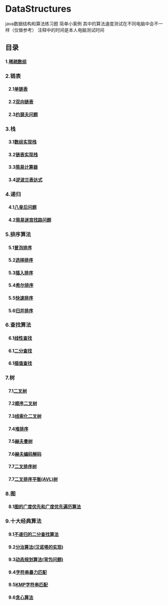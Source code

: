 # DataStructures
java数据结构和算法练习题 简单小案例
其中的算法速度测试在不同电脑中会不一样（仅做参考） 注释中的时间是本人电脑测试时间 
<h2>目录</h2>
<h4>1.<a href="https://github.com/Youkehai/DataStructures/blob/master/src/com/ykh/sparesArray/SparseArray.java">稀疏数组</a></h4>
<h3>2.链表</h3>
<h4>&nbsp;&nbsp;&nbsp;2.1<a href="https://github.com/Youkehai/DataStructures/blob/master/src/com/ykh/linkedList/SingleLinkedList/SingleLinkedListDemo.java">单链表</a></h4>
<h4>&nbsp;&nbsp;&nbsp;2.2<a href="https://github.com/Youkehai/DataStructures/blob/master/src/com/ykh/linkedList/DoubleLinkedList/DoubleLinkedListDemo.java">双向链表</a></h4>
<h4>&nbsp;&nbsp;&nbsp;2.3<a href="https://github.com/Youkehai/DataStructures/blob/master/src/com/ykh/linkedList/josephu/josephuDemo.java">约瑟夫问题</a></h4>
<h3>3.栈</h3>
<h4>&nbsp;&nbsp;&nbsp;3.1<a href="https://github.com/Youkehai/DataStructures/blob/master/src/com/ykh/Stack/ArrayStackDemo.java">数组实现栈</a></h4>
<h4>&nbsp;&nbsp;&nbsp;3.2<a href="https://github.com/Youkehai/DataStructures/blob/master/src/com/ykh/Stack/LinkedListStackDemo.java">链表实现栈</a></h4>
<h4>&nbsp;&nbsp;&nbsp;3.3<a href="https://github.com/Youkehai/DataStructures/blob/master/src/com/ykh/Stack/Calculator.java">简易计算器</a></h4>
<h4>&nbsp;&nbsp;&nbsp;3.4<a href="https://github.com/Youkehai/DataStructures/blob/master/src/com/ykh/Stack/PolandNotaion.java">逆波兰表达式</a></h4>

<h3>4.递归</h3>
<h4>&nbsp;&nbsp;&nbsp;4.1<a href="https://github.com/Youkehai/DataStructures/blob/master/src/com/ykh/recursion/Queue8.java">八皇后问题</a></h4>
<h4>&nbsp;&nbsp;&nbsp;4.2<a href="https://github.com/Youkehai/DataStructures/blob/master/src/com/ykh/recursion/MiGong.java">简易迷宫找路问题</a></h4>
<h3>5.排序算法</h3>
<h4>&nbsp;&nbsp;&nbsp;5.1<a href="https://github.com/Youkehai/DataStructures/blob/master/src/com/ykh/sort/BubbleSort.java">冒泡排序</a></h4>
<h4>&nbsp;&nbsp;&nbsp;5.2<a href="https://github.com/Youkehai/DataStructures/blob/master/src/com/ykh/sort/SelectSort.java">选择排序</a></h4>
<h4>&nbsp;&nbsp;&nbsp;5.3<a href="https://github.com/Youkehai/DataStructures/blob/master/src/com/ykh/sort/InsertSort.java">插入排序</a></h4>
<h4>&nbsp;&nbsp;&nbsp;5.4<a href="https://github.com/Youkehai/DataStructures/blob/master/src/com/ykh/sort/ShellSort.java">希尔排序</a></h4>
<h4>&nbsp;&nbsp;&nbsp;5.5<a href="https://github.com/Youkehai/DataStructures/blob/master/src/com/ykh/sort/QuickSort.java">快速排序</a></h4>
<h4>&nbsp;&nbsp;&nbsp;5.6<a href="https://github.com/Youkehai/DataStructures/blob/master/src/com/ykh/sort/MegetSort.java">归并排序</a></h4>
<h3>6.查找算法</h3>
<h4>&nbsp;&nbsp;&nbsp;6.1<a href="https://github.com/Youkehai/DataStructures/blob/master/src/com/ykh/search/SeqSearch.java">线性查找</a></h4>
<h4>&nbsp;&nbsp;&nbsp;6.1<a href="https://github.com/Youkehai/DataStructures/blob/master/src/com/ykh/search/BinarySearch.java">二分查找</a></h4>
<h4>&nbsp;&nbsp;&nbsp;6.1<a href="https://github.com/Youkehai/DataStructures/blob/master/src/com/ykh/search/InsertValueSearch.java">插值查找</a></h4>
<h3>7.树</h3>
<h4>&nbsp;&nbsp;&nbsp;7.1<a href="https://github.com/Youkehai/DataStructures/blob/master/src/com/ykh/tree/BinaryTreeDemo.java">二叉树</a></h4>
<h4>&nbsp;&nbsp;&nbsp;7.2<a href="https://github.com/Youkehai/DataStructures/blob/master/src/com/ykh/tree/ArrayBinaryTreeDemo.java">顺序二叉树</a></h4>
<h4>&nbsp;&nbsp;&nbsp;7.3<a href="https://github.com/Youkehai/DataStructures/blob/master/src/com/ykh/tree/ThreadBinaryTreeDemo.java">线索化二叉树</a></h4>
<h4>&nbsp;&nbsp;&nbsp;7.4<a href="https://github.com/Youkehai/DataStructures/blob/master/src/com/ykh/tree/HeapSort.java">堆排序</a></h4>
<h4>&nbsp;&nbsp;&nbsp;7.5<a href="https://github.com/Youkehai/DataStructures/blob/master/src/com/ykh/huffmanTree/HuffmanTree.java">赫夫曼树</a></h4>
<h4>&nbsp;&nbsp;&nbsp;7.6<a href="https://github.com/Youkehai/DataStructures/blob/master/src/com/ykh/huffmanCode/HuffmanCode.java">赫夫编码解码</a></h4>
<h4>&nbsp;&nbsp;&nbsp;7.7<a href="https://github.com/Youkehai/DataStructures/blob/master/src/com/ykh/binarySortTree/BinarySortTreeDemo.java">二叉排序树</a></h4>
<h4>&nbsp;&nbsp;&nbsp;7.7<a href="https://github.com/Youkehai/DataStructures/blob/master/src/com/ykh/avl/AVLTreeDemo.java">二叉排序平衡(AVL)树</a></h4>
<h3>8.图</h3>
<h4>&nbsp;&nbsp;&nbsp;8.1<a href="https://github.com/Youkehai/DataStructures/blob/master/src/com/ykh/graph/Graph.java">图的广度优先和广度优先遍历算法</a></h4>
<h3>9.十大经典算法</h3>
<h4>&nbsp;&nbsp;&nbsp;9.1<a href="https://github.com/Youkehai/DataStructures/blob/master/src/com/ykh/algorithm/BinarySearchNoRecur.java">不递归的二分查找算法</a></h4>
<h4>&nbsp;&nbsp;&nbsp;9.2<a href="https://github.com/Youkehai/DataStructures/blob/master/src/com/ykh/algorithm/dac/Hanoitower.java">分治算法(汉诺塔的实现)</a></h4>
<h4>&nbsp;&nbsp;&nbsp;9.3<a href="https://github.com/Youkehai/DataStructures/blob/master/src/com/ykh/algorithm/dyanmic/KnapsackProblem.java">动态规划算法(背包问题)</a></h4>
<h4>&nbsp;&nbsp;&nbsp;9.4<a href="https://github.com/Youkehai/DataStructures/blob/master/src/com/ykh/algorithm/kmp/ViolenceMatch.java">字符串暴力匹配</a></h4>
<h4>&nbsp;&nbsp;&nbsp;9.5<a href="https://github.com/Youkehai/DataStructures/blob/master/src/com/ykh/algorithm/kmp/KmpAlgorithm.java">KMP字符串匹配</a></h4>
<h4>&nbsp;&nbsp;&nbsp;9.6<a href="https://github.com/Youkehai/DataStructures/blob/master/src/com/ykh/algorithm/greedy/GreedyAlgorithm.java">贪心算法</a></h4>
